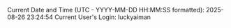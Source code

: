 Current Date and Time (UTC - YYYY-MM-DD HH:MM:SS formatted): 2025-08-26 23:24:54
Current User's Login: luckyaiman
